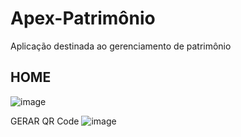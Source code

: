 # Apex-Patrimônio

Aplicação destinada ao gerenciamento de patrimônio

## HOME
![image](https://github.com/user-attachments/assets/d724e49c-3a3e-4734-82ee-bc1b23d48f27)

GERAR QR Code
![image](https://github.com/user-attachments/assets/c20db23d-5e59-4332-8b02-37602d5c2312)
